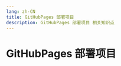 ```yaml
---
lang: zh-CN
title: GitHubPages 部署项目
description: GitHubPages 部署项目 相关知识点
---
```


# GitHubPages 部署项目

